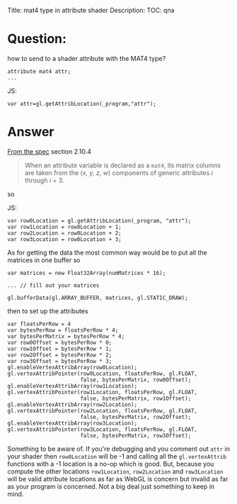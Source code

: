 Title: mat4 type in attribute shader
Description:
TOC: qna

# Question:

how to send to a shader attribute with the MAT4 type?

    attribute mat4 attr;
    ...
JS:

    var attr=gl.getAttribLocation(_program,"attr");

# Answer

[From the spec](https://www.khronos.org/registry/gles/specs/2.0/es_full_spec_2.0.25.pdf) section 2.10.4

> When an attribute variable is declared as a `mat4`, its
matrix columns are taken from the (*x, y, z, w*) components of generic attributes *i*
through *i* + 3.

so 

JS: 

    var row0Location = gl.getAttribLocation(_program, "attr");
    var row1Location = row0Location + 1;
    var row2Location = row0Location + 2;
    var row3Location = row0Location + 3; 

As for getting the data the most common way would be to put all the matrices in one buffer so

    var matrices = new Float32Array(numMatrices * 16);

    ... // fill out your matrices

    gl.bufferData(gl.ARRAY_BUFFER, matrices, gl.STATIC_DRAW);

then to set up the attributes

    var floatsPerRow = 4
    var bytesPerRow = floatsPerRow * 4;
    var bytesPerMatrix = bytesPerRow * 4;
    var row0Offset = bytesPerRow * 0;
    var row1Offset = bytesPerRow * 1;
    var row2Offset = bytesPerRow * 2;
    var row3Offset = bytesPerRow * 3;
    gl.enableVertexAttribArray(row0Location);
    gl.vertexAttribPointer(row0Location, floatsPerRow, gl.FLOAT, 
                           false, bytesPerMatrix, row0Offset);
    gl.enableVertexAttribArray(row1Location);
    gl.vertexAttribPointer(row1Location, floatsPerRow, gl.FLOAT, 
                           false, bytesPerMatrix, row1Offset);
    gl.enableVertexAttribArray(row2Location);
    gl.vertexAttribPointer(row2Location, floatsPerRow, gl.FLOAT, 
                           false, bytesPerMatrix, row2Offset);
    gl.enableVertexAttribArray(row3Location);
    gl.vertexAttribPointer(row3Location, floatsPerRow, gl.FLOAT, 
                           false, bytesPerMatrix, row3Offset);


Something to be aware of. If you're debugging and you comment out `attr` in your shader then `row0Location` will be -1 and calling all the `gl.vertexAttrib` functions with a -1 location is a no-op which is good. But, because you compute the other locations `row1Location`, `row2Location` and `row3Location` will be valid attribute locations as far as WebGL is concern but invalid as far as your program is concerned. Not a big deal just something to keep in mind.
